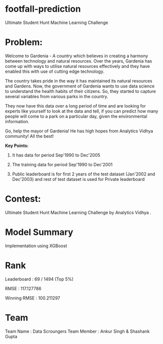 # footfall-prediction
Ultimate Student Hunt Machine Learning Challenge

# Problem: 

Welcome to Gardenia - A country which believes in creating a harmony between technology and natural resources. Over the years, Gardenia has come up with ways to utilise natural resources effectively and they have enabled this with use of cutting edge technology.

The country takes pride in the way it has maintained its natural resources and Gardens. Now, the government of Gardenia wants to use data science to understand the health habits of their citizens. So, they started to capture several variables from various parks in the country.

They now have this data over a long period of time and are looking for experts like yourself to look at the data and tell, if you can predict how many people will come to a park on a particular day, given the environmental information.

Go, help the mayor of Gardenia! He has high hopes from Analytics Vidhya community! All the best!

**Key Points:**

1. It has data for period Sep'1990 to Dec'2005

2. The training data for period Sep'1990 to Dec'2001

3. Public leaderboard is for first 2 years of the test dataset (Jan'2002 and Dec'2003) and rest of test dataset is used for Private leaderboard

# Contest:
Ultimate Student Hunt Machine Learning Challenge by Analytics Vidhya .

# Model Summary
Implementation using XGBoost 

# Rank

Leaderboard : 69 / 1494 (Top 5%)

RMSE : 117.127786

Winning RMSE : 100.211297

# Team

Team Name : Data Scroungers
Team Member : Ankur Singh & Shashank Gupta
